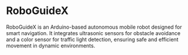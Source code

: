 # RoboGuideX
RoboGuideX is an Arduino-based autonomous mobile robot designed for smart navigation. It integrates ultrasonic sensors for obstacle avoidance and a color sensor for traffic light detection, ensuring safe and efficient movement in dynamic environments.
